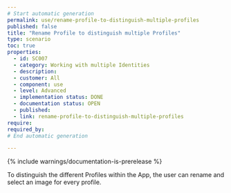 ```yaml
---
# Start automatic generation
permalink: use/rename-profile-to-distinguish-multiple-profiles
published: false
title: "Rename Profile to distinguish multiple Profiles"
type: scenario
toc: true
properties:
  - id: SC007
  - category: Working with multiple Identities
  - description:
  - customer: All
  - component: use
  - level: Advanced
  - implementation status: DONE
  - documentation status: OPEN
  - published:
  - link: rename-profile-to-distinguish-multiple-profiles
require:
required_by:
# End automatic generation

---
```


{% include warnings/documentation-is-prerelease %}

To distinguish the different Profiles within the App, the user can rename and select an image for every profile.
